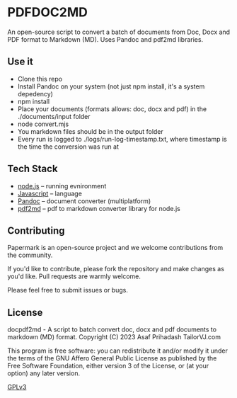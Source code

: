 # PDFDOC2MD

An open-source script  to convert a batch of documents from Doc, Docx and PDF format to Markdown (MD). Uses Pandoc and pdf2md libraries.

## Use it

- Clone this repo
- Install Pandoc on your system (not just npm install, it's a system depedency)
- npm install
- Place your documents (formats allows: doc, docx and pdf) in the ./documents/input folder
- node convert.mjs
- You markdown files should be in the output folder
- Every run is logged to ./logs/run-log-timestamp.txt, where timestamp is the time the conversion was run at

## Tech Stack

- [node.js](https://nodejs.org) – running evnironment
- [Javascript](https://developer.mozilla.org/en-US/docs/Web/javascript) – language
- [Pandoc](https://pandoc.org/) – document converter (multiplatform)
- [pdf2md](https://github.com/opengovsg/pdf2md/) – pdf to markdown converter library for node.js

## Contributing

Papermark is an open-source project and we welcome contributions from the community.

If you'd like to contribute, please fork the repository and make changes as you'd like. Pull requests are warmly welcome.

Please feel free to submit issues or bugs.

## License

docpdf2md - A script to batch convert doc, docx and pdf documents to markdown (MD) format.
Copyright (C) 2023  Asaf Prihadash TailorVJ.com

This program is free software: you can redistribute it and/or modify
it under the terms of the GNU Affero General Public License as
published by the Free Software Foundation, either version 3 of the
License, or (at your option) any later version.

[GPLv3](LICENSE.md)
